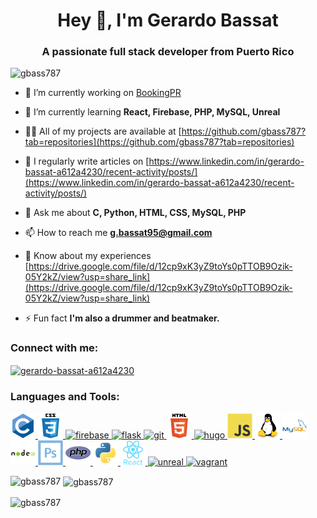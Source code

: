 <h1 align="center">Hey 👋, I'm Gerardo Bassat</h1>
<h3 align="center">A passionate full stack developer from Puerto Rico</h3>

<p align="left"> <img src="https://komarev.com/ghpvc/?username=gbass787&label=Profile%20views&color=8020ac&style=flat" alt="gbass787" /> </p>

- 🔭 I’m currently working on [BookingPR](https://github.com/gbass787/BookingPR/)

- 🌱 I’m currently learning **React, Firebase, PHP, MySQL, Unreal**

- 👨‍💻 All of my projects are available at [https://github.com/gbass787?tab=repositories](https://github.com/gbass787?tab=repositories)

- 📝 I regularly write articles on [https://www.linkedin.com/in/gerardo-bassat-a612a4230/recent-activity/posts/](https://www.linkedin.com/in/gerardo-bassat-a612a4230/recent-activity/posts/)

- 💬 Ask me about **C, Python, HTML, CSS, MySQL, PHP**

- 📫 How to reach me **g.bassat95@gmail.com**

- 📄 Know about my experiences [https://drive.google.com/file/d/12cp9xK3yZ9toYs0pTTOB9Ozik-05Y2kZ/view?usp=share_link](https://drive.google.com/file/d/12cp9xK3yZ9toYs0pTTOB9Ozik-05Y2kZ/view?usp=share_link)

- ⚡ Fun fact **I'm also a drummer and beatmaker.**

<h3 align="left">Connect with me:</h3>
<p align="left">
<a href="https://linkedin.com/in/gerardo-bassat-a612a4230" target="blank"><img align="center" src="https://raw.githubusercontent.com/rahuldkjain/github-profile-readme-generator/master/src/images/icons/Social/linked-in-alt.svg" alt="gerardo-bassat-a612a4230" height="30" width="40" /></a>
</p>

<h3 align="left">Languages and Tools:</h3>
<p align="left"> <a href="https://www.cprogramming.com/" target="_blank" rel="noreferrer"> <img src="https://raw.githubusercontent.com/devicons/devicon/master/icons/c/c-original.svg" alt="c" width="40" height="40"/> </a> <a href="https://www.w3schools.com/css/" target="_blank" rel="noreferrer"> <img src="https://raw.githubusercontent.com/devicons/devicon/master/icons/css3/css3-original-wordmark.svg" alt="css3" width="40" height="40"/> </a> <a href="https://firebase.google.com/" target="_blank" rel="noreferrer"> <img src="https://www.vectorlogo.zone/logos/firebase/firebase-icon.svg" alt="firebase" width="40" height="40"/> </a> <a href="https://flask.palletsprojects.com/" target="_blank" rel="noreferrer"> <img src="https://www.vectorlogo.zone/logos/pocoo_flask/pocoo_flask-icon.svg" alt="flask" width="40" height="40"/> </a> <a href="https://git-scm.com/" target="_blank" rel="noreferrer"> <img src="https://www.vectorlogo.zone/logos/git-scm/git-scm-icon.svg" alt="git" width="40" height="40"/> </a> <a href="https://www.w3.org/html/" target="_blank" rel="noreferrer"> <img src="https://raw.githubusercontent.com/devicons/devicon/master/icons/html5/html5-original-wordmark.svg" alt="html5" width="40" height="40"/> </a> <a href="https://gohugo.io/" target="_blank" rel="noreferrer"> <img src="https://api.iconify.design/logos-hugo.svg" alt="hugo" width="40" height="40"/> </a> <a href="https://developer.mozilla.org/en-US/docs/Web/JavaScript" target="_blank" rel="noreferrer"> <img src="https://raw.githubusercontent.com/devicons/devicon/master/icons/javascript/javascript-original.svg" alt="javascript" width="40" height="40"/> </a> <a href="https://www.linux.org/" target="_blank" rel="noreferrer"> <img src="https://raw.githubusercontent.com/devicons/devicon/master/icons/linux/linux-original.svg" alt="linux" width="40" height="40"/> </a> <a href="https://www.mysql.com/" target="_blank" rel="noreferrer"> <img src="https://raw.githubusercontent.com/devicons/devicon/master/icons/mysql/mysql-original-wordmark.svg" alt="mysql" width="40" height="40"/> </a> <a href="https://nodejs.org" target="_blank" rel="noreferrer"> <img src="https://raw.githubusercontent.com/devicons/devicon/master/icons/nodejs/nodejs-original-wordmark.svg" alt="nodejs" width="40" height="40"/> </a> <a href="https://www.photoshop.com/en" target="_blank" rel="noreferrer"> <img src="https://raw.githubusercontent.com/devicons/devicon/master/icons/photoshop/photoshop-line.svg" alt="photoshop" width="40" height="40"/> </a> <a href="https://www.php.net" target="_blank" rel="noreferrer"> <img src="https://raw.githubusercontent.com/devicons/devicon/master/icons/php/php-original.svg" alt="php" width="40" height="40"/> </a> <a href="https://www.python.org" target="_blank" rel="noreferrer"> <img src="https://raw.githubusercontent.com/devicons/devicon/master/icons/python/python-original.svg" alt="python" width="40" height="40"/> </a> <a href="https://reactjs.org/" target="_blank" rel="noreferrer"> <img src="https://raw.githubusercontent.com/devicons/devicon/master/icons/react/react-original-wordmark.svg" alt="react" width="40" height="40"/> </a> <a href="https://unrealengine.com/" target="_blank" rel="noreferrer"> <img src="https://raw.githubusercontent.com/kenangundogan/fontisto/036b7eca71aab1bef8e6a0518f7329f13ed62f6b/icons/svg/brand/unreal-engine.svg" alt="unreal" width="40" height="40"/> </a> <a href="https://www.vagrantup.com/" target="_blank" rel="noreferrer"> <img src="https://www.vectorlogo.zone/logos/vagrantup/vagrantup-icon.svg" alt="vagrant" width="40" height="40"/> </a> </p>

<p><img align="left" src="https://github-readme-stats.vercel.app/api/top-langs?username=gbass787&show_icons=true&theme=tokyonight&title_color=f9f9f9&text_color=ffffff&bg_color=535353&hide_border=true&locale=en&layout=compact" alt="gbass787" /></p>

<p>&nbsp;<img align="center" src="https://github-readme-stats.vercel.app/api?username=gbass787&show_icons=true&theme=tokyonight&title_color=f5f5f5&text_color=ffffff&bg_color=525252&hide_border=true&locale=en" alt="gbass787" /></p>

<p><img align="center" src="https://github-readme-streak-stats.herokuapp.com/?user=gbass787&theme=dark" alt="gbass787" /></p>

